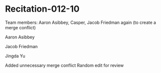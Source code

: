 # Recitation-012-10

Team members: Aaron Asibbey, Casper, Jacob Friedman again (to create a merge conflict)

Aaron Asibbey

Jacob Friedman

Jingda Yu

Added unnecessary merge conflict
Random edit for review
